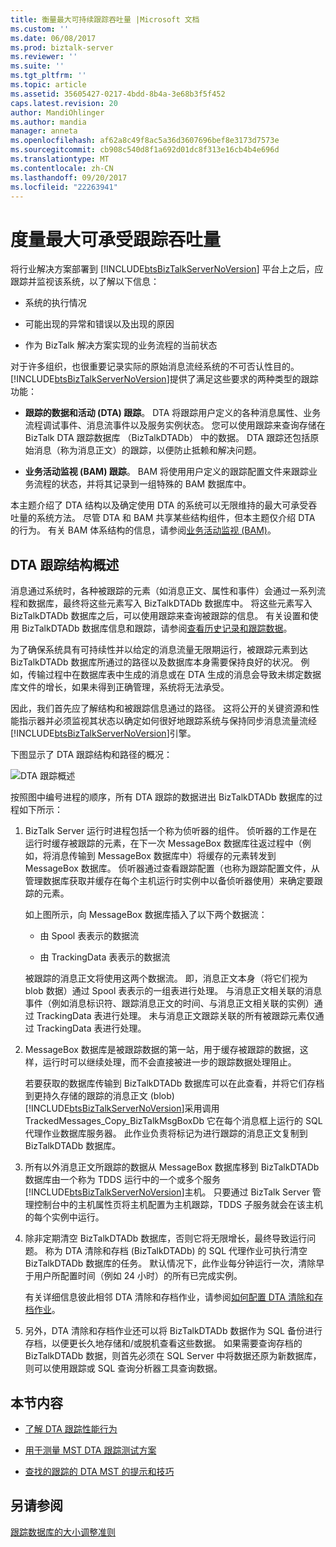 ```yaml
---
title: 衡量最大可持续跟踪吞吐量 |Microsoft 文档
ms.custom: ''
ms.date: 06/08/2017
ms.prod: biztalk-server
ms.reviewer: ''
ms.suite: ''
ms.tgt_pltfrm: ''
ms.topic: article
ms.assetid: 35605427-0217-4bdd-8b4a-3e68b3f5f452
caps.latest.revision: 20
author: MandiOhlinger
ms.author: mandia
manager: anneta
ms.openlocfilehash: af62a8c49f8ac5a36d3607696bef8e3173d7573e
ms.sourcegitcommit: cb908c540d8f1a692d01dc8f313e16cb4b4e696d
ms.translationtype: MT
ms.contentlocale: zh-CN
ms.lasthandoff: 09/20/2017
ms.locfileid: "22263941"
---
```

# <a name="measuring-maximum-sustainable-tracking-throughput"></a>度量最大可承受跟踪吞吐量
将行业解决方案部署到 [!INCLUDE[btsBizTalkServerNoVersion](../includes/btsbiztalkservernoversion-md.md)] 平台上之后，应跟踪并监视该系统，以了解以下信息：  
  
-   系统的执行情况  
  
-   可能出现的异常和错误以及出现的原因  
  
-   作为 BizTalk 解决方案实现的业务流程的当前状态  
  
 对于许多组织，也很重要记录实际的原始消息流经系统的不可否认性目的。 [!INCLUDE[btsBizTalkServerNoVersion](../includes/btsbiztalkservernoversion-md.md)]提供了满足这些要求的两种类型的跟踪功能：  
  
-   **跟踪的数据和活动 (DTA) 跟踪**。 DTA 将跟踪用户定义的各种消息属性、业务流程调试事件、消息流事件以及服务实例状态。 您可以使用跟踪来查询存储在 BizTalk DTA 跟踪数据库 （BizTalkDTADb） 中的数据。 DTA 跟踪还包括原始消息（称为消息正文）的跟踪，以便防止抵赖和解决问题。  
  
-   **业务活动监视 (BAM) 跟踪**。 BAM 将使用用户定义的跟踪配置文件来跟踪业务流程的状态，并将其记录到一组特殊的 BAM 数据库中。  
  
 本主题介绍了 DTA 结构以及确定使用 DTA 的系统可以无限维持的最大可承受吞吐量的系统方法。 尽管 DTA 和 BAM 共享某些结构组件，但本主题仅介绍 DTA 的行为。 有关 BAM 体系结构的信息，请参阅[业务活动监视 (BAM)](../core/business-activity-monitoring-bam.md)。  
  
## <a name="overview-of-dta-tracking-architecture"></a>DTA 跟踪结构概述  
 消息通过系统时，各种被跟踪的元素（如消息正文、属性和事件）会通过一系列流程和数据库，最终将这些元素写入 BizTalkDTADb 数据库中。 将这些元素写入 BizTalkDTADb 数据库之后，可以使用跟踪来查询被跟踪的信息。 有关设置和使用 BizTalkDTADb 数据库信息和跟踪，请参阅[查看历史记录和跟踪数据](../core/viewing-historical-and-tracked-data.md)。  
  
 为了确保系统具有可持续性并以给定的消息流量无限期运行，被跟踪元素到达 BizTalkDTADb 数据库所通过的路径以及数据库本身需要保持良好的状况。 例如，传输过程中在数据库表中生成的消息或在 DTA 生成的消息会导致未绑定数据库文件的增长，如果未得到正确管理，系统将无法承受。  
  
 因此，我们首先应了解结构和被跟踪信息通过的路径。 这将公开的关键资源和性能指示器并必须监视其状态以确定如何很好地跟踪系统与保持同步消息流量流经[!INCLUDE[btsBizTalkServerNoVersion](../includes/btsbiztalkservernoversion-md.md)]引擎。  
  
 下图显示了 DTA 跟踪结构和路径的概况：  
  
 ![DTA 跟踪概述](../core/media/dtatrackingoverview.gif "DTATrackingOverview")  
  
 按照图中编号进程的顺序，所有 DTA 跟踪的数据进出 BizTalkDTADb 数据库的过程如下所示：  
  
1.  BizTalk Server 运行时进程包括一个称为侦听器的组件。 侦听器的工作是在运行时缓存被跟踪的元素，在下一次 MessageBox 数据库往返过程中（例如，将消息传输到 MessageBox 数据库中）将缓存的元素转发到 MessageBox 数据库。 侦听器通过查看跟踪配置（也称为跟踪配置文件，从管理数据库获取并缓存在每个主机运行时实例中以备侦听器使用）来确定要跟踪的元素。  
  
     如上图所示，向 MessageBox 数据库插入了以下两个数据流：  
  
    -   由 Spool 表表示的数据流  
  
    -   由 TrackingData 表表示的数据流  
  
     被跟踪的消息正文将使用这两个数据流。 即，消息正文本身（将它们视为 blob 数据）通过 Spool 表表示的一组表进行处理。 与消息正文相关联的消息事件（例如消息标识符、跟踪消息正文的时间、与消息正文相关联的实例）通过 TrackingData 表进行处理。 未与消息正文跟踪关联的所有被跟踪元素仅通过 TrackingData 表进行处理。  
  
2.  MessageBox 数据库是被跟踪数据的第一站，用于缓存被跟踪的数据，这样，运行时可以继续处理，而不会直接被进一步的跟踪数据处理阻止。  
  
     若要获取的数据库传输到 BizTalkDTADb 数据库可以在此查看，并将它们存档到更持久存储的跟踪的消息正文 (blob)[!INCLUDE[btsBizTalkServerNoVersion](../includes/btsbiztalkservernoversion-md.md)]采用调用 TrackedMessages_Copy_BizTalkMsgBoxDb 它在每个消息框上运行的 SQL 代理作业数据库服务器。 此作业负责将标记为进行跟踪的消息正文复制到 BizTalkDTADb 数据库。  
  
3.  所有以外消息正文所跟踪的数据从 MessageBox 数据库移到 BizTalkDTADb 数据库由一个称为 TDDS 运行中的一个或多个服务[!INCLUDE[btsBizTalkServerNoVersion](../includes/btsbiztalkservernoversion-md.md)]主机。 只要通过 BizTalk Server 管理控制台中的主机属性页将主机配置为主机跟踪，TDDS 子服务就会在该主机的每个实例中运行。  
  
4.  除非定期清空 BizTalkDTADb 数据库，否则它将无限增长，最终导致运行问题。 称为 DTA 清除和存档 (BizTalkDTADb) 的 SQL 代理作业可执行清空 BizTalkDTADb 数据库的任务。 默认情况下，此作业每分钟运行一次，清除早于用户所配置时间（例如 24 小时）的所有已完成实例。  
  
     有关详细信息彼此相邻 DTA 清除和存档作业，请参阅[如何配置 DTA 清除和存档作业](../core/how-to-configure-the-dta-purge-and-archive-job.md)。  
  
5.  另外，DTA 清除和存档作业还可以将 BizTalkDTADb 数据作为 SQL 备份进行存档，以便更长久地存储和/或脱机查看这些数据。 如果需要查询存档的 BizTalkDTADb 数据，则首先必须在 SQL Server 中将数据还原为新数据库，则可以使用跟踪或 SQL 查询分析器工具查询数据。  
  
## <a name="in-this-section"></a>本节内容  
  
-   [了解 DTA 跟踪性能行为](../core/understanding-dta-tracking-performance-behavior.md)  
  
-   [用于测量 MST DTA 跟踪测试方案](../core/test-scenarios-for-measuring-mst-of-dta-tracking.md)  
  
-   [查找的跟踪的 DTA MST 的提示和技巧](../core/tips-and-tricks-for-finding-mst-of-dta-tracking.md)  
  
## <a name="see-also"></a>另请参阅  
 [跟踪数据库的大小调整准则](../core/tracking-database-sizing-guidelines.md)